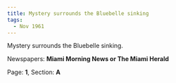 ```yaml
---  
title: Mystery surrounds the Bluebelle sinking  
tags:  
  - Nov 1961  
---  
```

  
Mystery surrounds the Bluebelle sinking.  
  
Newspapers: **Miami Morning News or The Miami Herald**  
  
Page: **1**, Section: **A** 
